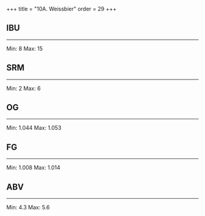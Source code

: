 +++
title = "10A. Weissbier"
order = 29
+++
## IBU
******
Min: 8
Max: 15
## SRM
******
Min: 2
Max: 6
## OG
******
Min: 1.044
Max: 1.053
## FG
******
Min: 1.008
Max: 1.014
## ABV
******
Min: 4.3
Max: 5.6
